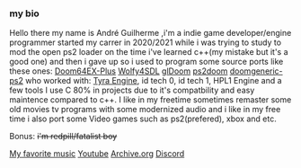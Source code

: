 ### my bio 
Hello there my name is André Guilherme 
,i'm a indie game developer/engine programmer started my carrer
in 2020/2021 while i was trying to study to mod the open ps2 loader 
on the time i've learned c++(my mistake but it's a good one) and then
i gave up so i used to program some source ports like these ones:
[Doom64EX-Plus](https://github.com/atsb/Doom64EX-Plus)
[Wolfy4SDL](https://github.com/Doom-modding-and-etc/Wolf4SDL)
[glDoom](https://github.com/atsb/glDoom)
[ps2doom](https://github.com/Doom-modding-and-etc/ps2doom)
[doomgeneric-ps2](https://github.com/Arawn-Davies/doomgeneric-ps2)
who worked with: [Tyra Engine](https://github.com/h4570/tyra), 
id tech 0, id tech 1, HPL1 Engine and a few tools
I use C 80% in projects due to it's compatbility 
and easy maintence compared to c++.
I like in my freetime sometimes remaster some old movies
tv programs with some modernized audio and i like
in my free time i also port some Video games such as
ps2(prefered), xbox and etc.

Bonus: ~~i'm redpill/fatalist boy~~

[My favorite music](https://youtu.be/bFvjR4bYj7Y)
[Youtube](https://youtube.com/@wolf3s567)
[Archive.org](https://archive.org/details/@andre_gamer)
[Discord](Wolf3s#6897)
